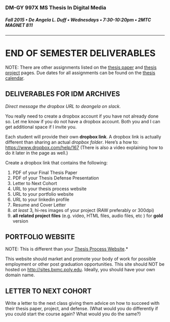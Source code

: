 ### DM-GY 997X MS Thesis In Digital Media
##### Fall 2015 • De Angela L. Duff • Wednesdays • 7:30-10:20pm • 2MTC MAGNET 811 

---

# END OF SEMESTER DELIVERABLES
NOTE: There are other assignments listed on the [thesis paper](dm997X_ms_thesis_paper.md) and [thesis project](dm997X_ms_thesis_project.md) pages. Due dates for all assignments can be found on the [thesis calendar](dm997X_ms_thesis_calendar.md).


## DELIVERABLES FOR IDM ARCHIVES 

*Direct message the dropbox URL to deangela on slack.*

You really need to create a dropbox account if you have not already done so. Let me know if you do not have a dropbox account. Both you and I can get additional space if I invite you.

Each student will provide their own **dropbox link**. A dropbox link is actually different than sharing an actual *dropbox folder*. Here’s a how to: https://www.dropbox.com/help/167 (There is also a video explaining how to do it later in the page as well.) 
 
Create a dropbox link that contains the following: 
1. PDF of your Final Thesis Paper
2. PDF of your Thesis Defense Presentation
3. Letter to Next Cohort
3. URL to your thesis process website
4. URL to your portfolio website
5. URL to your linkedin profile
6. Resume and Cover Letter
2. *at least* 3, hi-res images of your project (RAW preferably or 300dpi)
3. **all related project files** (e.g. video, HTML files, audio files, etc ) for **gold** version


## PORTFOLIO WEBSITE

NOTE: This is different than your <a href="dm4003_thesis_website.md">Thesis Process Website</a>.*

This website should market and promote your body of work for possible employment or other post graduation opportunities. This site should NOT be hosted on http://sites.bxmc.poly.edu. Ideally, you should have your own domain name.


## LETTER TO NEXT COHORT  

Write a letter to the next class giving them advice on how to succeed with their thesis paper, project, and defense. (What would you do differently if you could start the course again? What would you do the same?)








